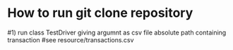 # How to run git clone repository
#1) run class TestDriver giving argumnt as csv file absolute path containing  transaction 
#see resource/transactions.csv
